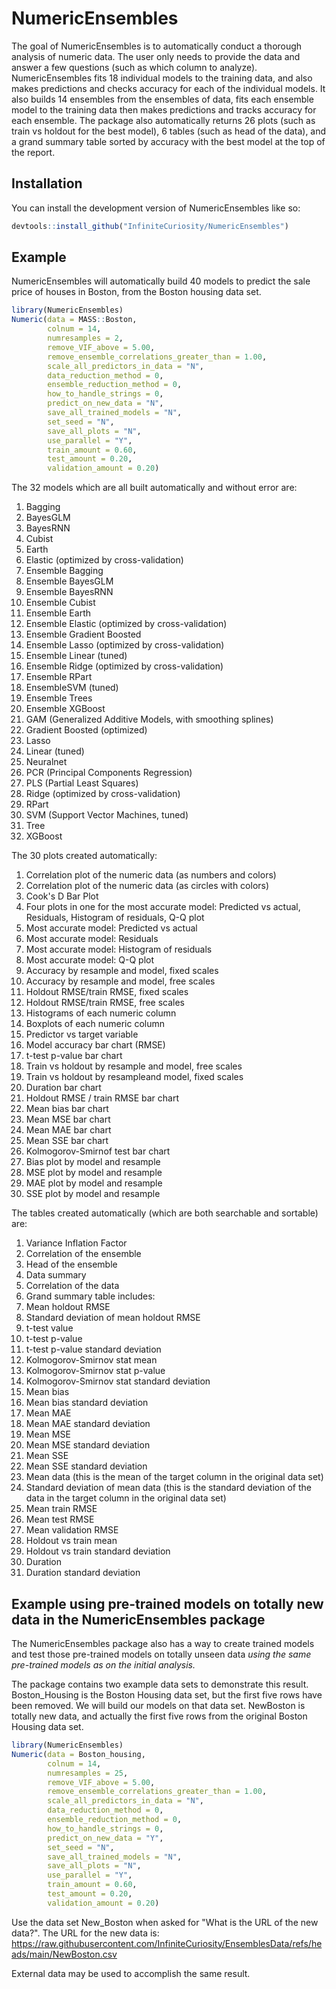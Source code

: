 
# NumericEnsembles

<!-- badges: start -->
<!-- badges: end -->

The goal of NumericEnsembles is to automatically conduct a thorough analysis of numeric data. The user only needs to provide the data and answer a few questions (such as which column to analyze). NumericEnsembles fits 18 individual models to the training data, and also makes predictions and checks accuracy for each of the individual models. It also builds 14 ensembles from the ensembles of data, fits each ensemble model to the training data then makes predictions and tracks accuracy for each ensemble. The package also automatically returns 26 plots (such as train vs holdout for the best model), 6 tables (such as head of the data), and a grand summary table sorted by accuracy with the best model at the top of the report.

## Installation

You can install the development version of NumericEnsembles like so:

``` r
devtools::install_github("InfiniteCuriosity/NumericEnsembles")
```

## Example

NumericEnsembles will automatically build 40 models to predict the sale price of houses in Boston, from the Boston housing data set.

``` r
library(NumericEnsembles)
Numeric(data = MASS::Boston,
        colnum = 14,
        numresamples = 2,
        remove_VIF_above = 5.00,
        remove_ensemble_correlations_greater_than = 1.00,
        scale_all_predictors_in_data = "N",
        data_reduction_method = 0,
        ensemble_reduction_method = 0,
        how_to_handle_strings = 0,
        predict_on_new_data = "N",
        save_all_trained_models = "N",
        set_seed = "N",
        save_all_plots = "N",
        use_parallel = "Y",
        train_amount = 0.60,
        test_amount = 0.20,
        validation_amount = 0.20)

```

The 32 models which are all built automatically and without error are:

1. Bagging
2. BayesGLM
3. BayesRNN
4. Cubist
5. Earth
6. Elastic (optimized by cross-validation)
7. Ensemble Bagging
8. Ensemble BayesGLM
9. Ensemble BayesRNN
10. Ensemble Cubist
11. Ensemble Earth
12. Ensemble Elastic (optimized by cross-validation)
13. Ensemble Gradient Boosted
14. Ensemble Lasso (optimized by cross-validation)
15. Ensemble Linear (tuned)
16. Ensemble Ridge (optimized by cross-validation)
17. Ensemble RPart
18. EnsembleSVM (tuned)
19. Ensemble Trees
20. Ensemble XGBoost
21. GAM (Generalized Additive Models, with smoothing splines)
22. Gradient Boosted (optimized)
23. Lasso
24. Linear (tuned)
25. Neuralnet
26. PCR (Principal Components Regression)
27. PLS (Partial Least Squares)
28. Ridge (optimized by cross-validation)
29. RPart
30. SVM (Support Vector Machines, tuned)
31. Tree
32. XGBoost

The 30 plots created automatically:

01. Correlation plot of the numeric data (as numbers and colors)
02. Correlation plot of the numeric data (as circles with colors)
03. Cook's D Bar Plot
04. Four plots in one for the most accurate model: Predicted vs actual, Residuals, Histogram of residuals, Q-Q plot
05. Most accurate model: Predicted vs actual
06. Most accurate model: Residuals
07. Most accurate model: Histogram of residuals
08. Most accurate model: Q-Q plot
09. Accuracy by resample and model, fixed scales
10. Accuracy by resample and model, free scales
11. Holdout RMSE/train RMSE, fixed scales
12. Holdout RMSE/train RMSE, free scales
13. Histograms of each numeric column
14. Boxplots of each numeric column
15. Predictor vs target variable
16. Model accuracy bar chart (RMSE)
17. t-test p-value bar chart
18. Train vs holdout by resample and model, free scales
19. Train vs holdout by resampleand model, fixed scales
20. Duration bar chart
21. Holdout RMSE / train RMSE bar chart
22. Mean bias bar chart
23. Mean MSE bar chart
24. Mean MAE bar chart
25. Mean SSE bar chart
26. Kolmogorov-Smirnof test bar chart
27. Bias plot by model and resample
28. MSE plot by model and resample
29. MAE plot by model and resample
30. SSE plot by model and resample

The tables created automatically (which are both searchable and sortable) are:

01. Variance Inflation Factor
02. Correlation of the ensemble
03. Head of the ensemble
04. Data summary
05. Correlation of the data
06. Grand summary table includes:
  1. Mean holdout RMSE
  2. Standard deviation of mean holdout RMSE
  3. t-test value
  4. t-test p-value
  5. t-test p-value standard deviation
  6. Kolmogorov-Smirnov stat mean
  7. Kolmogorov-Smirnov stat p-value
  8. Kolmogorov-Smirnov stat standard deviation
  9. Mean bias
  10. Mean bias standard deviation
  11. Mean MAE
  12. Mean MAE standard deviation
  13. Mean MSE
  14. Mean MSE standard deviation
  15. Mean SSE
  16. Mean SSE standard deviation
  17. Mean data (this is the mean of the target column in the original data set)
  18. Standard deviation of mean data (this is the standard deviation of the data in the target column in the original data set)
  19. Mean train RMSE
  20. Mean test RMSE
  21. Mean validation RMSE
  22. Holdout vs train mean
  23. Holdout vs train standard deviation
  24. Duration
  25. Duration standard deviation

## Example using pre-trained models on totally new data in the NumericEnsembles package

The NumericEnsembles package also has a way to create trained models and test those pre-trained models on totally unseen data *using the same pre-trained models as on the initial analysis.*

The package contains two example data sets to demonstrate this result. Boston_Housing is the Boston Housing data set, but the first five rows have been removed. We will build our models on that data set. NewBoston is totally new data, and actually the first five rows from the original Boston Housing data set.

``` r
library(NumericEnsembles)
Numeric(data = Boston_housing,
        colnum = 14,
        numresamples = 25,
        remove_VIF_above = 5.00,
        remove_ensemble_correlations_greater_than = 1.00,
        scale_all_predictors_in_data = "N",
        data_reduction_method = 0,
        ensemble_reduction_method = 0,
        how_to_handle_strings = 0,
        predict_on_new_data = "Y",
        set_seed = "N",
        save_all_trained_models = "N",
        save_all_plots = "N",
        use_parallel = "Y",
        train_amount = 0.60,
        test_amount = 0.20,
        validation_amount = 0.20)

```

Use the data set New_Boston when asked for "What is the URL of the new data?". The URL for the new data is: https://raw.githubusercontent.com/InfiniteCuriosity/EnsemblesData/refs/heads/main/NewBoston.csv

External data may be used to accomplish the same result.
